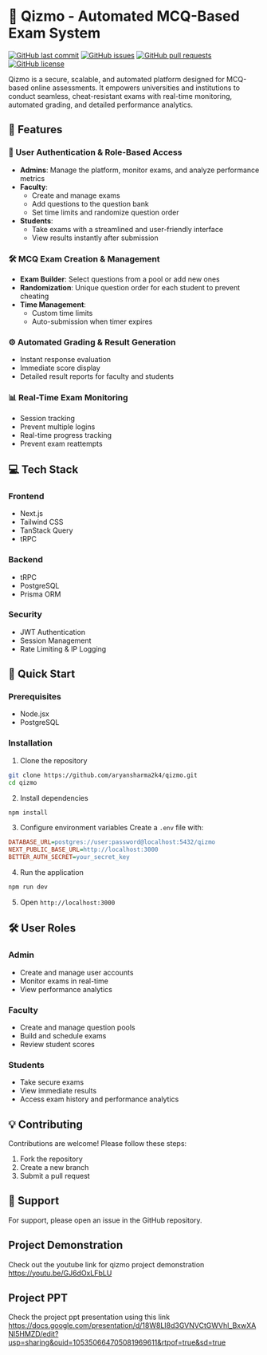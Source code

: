 # 📝 Qizmo - Automated MCQ-Based Exam System

[![GitHub last commit](https://img.shields.io/github/last-commit/aryansharma2k4/dev-stage)](https://img.shields.io/github/last-commit/aryansharma2k4/qizmo.git)
[![GitHub issues](https://img.shields.io/github/issues-raw/aryansharma2k4/dev-stage)](https://img.shields.io/github/issues-raw/aryansharma2k4/qizmo.git)
[![GitHub pull requests](https://img.shields.io/github/issues-pr/aryansharma2k4/dev-stage)](https://img.shields.io/github/issues-pr/aryansharma2k4/qizmo.git)
[![GitHub license](https://img.shields.io/github/license/aryansharma2k4/dev-stage)](https://img.shields.io/github/license/aryansharma2k4/qizmo.git)

Qizmo is a secure, scalable, and automated platform designed for MCQ-based online assessments. It empowers universities and institutions to conduct seamless, cheat-resistant exams with real-time monitoring, automated grading, and detailed performance analytics.

## 🚀 Features

### 🔐 User Authentication & Role-Based Access
- **Admins**: Manage the platform, monitor exams, and analyze performance metrics
- **Faculty**: 
  - Create and manage exams
  - Add questions to the question bank
  - Set time limits and randomize question order
- **Students**:
  - Take exams with a streamlined and user-friendly interface
  - View results instantly after submission

### 🛠️ MCQ Exam Creation & Management
- **Exam Builder**: Select questions from a pool or add new ones
- **Randomization**: Unique question order for each student to prevent cheating
- **Time Management**:
  - Custom time limits
  - Auto-submission when timer expires

### ⚙️ Automated Grading & Result Generation
- Instant response evaluation
- Immediate score display
- Detailed result reports for faculty and students

### 📊 Real-Time Exam Monitoring
- Session tracking
- Prevent multiple logins
- Real-time progress tracking
- Prevent exam reattempts

## 💻 Tech Stack

### Frontend
- Next.js
- Tailwind CSS
- TanStack Query
- tRPC

### Backend
- tRPC
- PostgreSQL
- Prisma ORM

### Security
- JWT Authentication
- Session Management
- Rate Limiting & IP Logging

## 🚦 Quick Start

### Prerequisites
- Node.jsx
- PostgreSQL

### Installation

1. Clone the repository
```bash
git clone https://github.com/aryansharma2k4/qizmo.git
cd qizmo
```

2. Install dependencies
```bash
npm install
```

3. Configure environment variables
Create a `.env` file with:
```ini
DATABASE_URL=postgres://user:password@localhost:5432/qizmo
NEXT_PUBLIC_BASE_URL=http://localhost:3000
BETTER_AUTH_SECRET=your_secret_key
```

4. Run the application
```bash
npm run dev
```

5. Open `http://localhost:3000`

## 🛠️ User Roles

### Admin
- Create and manage user accounts
- Monitor exams in real-time
- View performance analytics

### Faculty
- Create and manage question pools
- Build and schedule exams
- Review student scores

### Students
- Take secure exams
- View immediate results
- Access exam history and performance analytics

## 💡 Contributing
Contributions are welcome! Please follow these steps:

1. Fork the repository
2. Create a new branch
3. Submit a pull request


## 🤝 Support
For support, please open an issue in the GitHub repository.

## Project Demonstration
Check out the youtube link for qizmo project demonstration
https://youtu.be/GJ6dOxLFbLU

## Project PPT
Check the project ppt presentation using this link
https://docs.google.com/presentation/d/18W8LI8d3GVNVCtGWVhl_BxwXANl5HMZD/edit?usp=sharing&ouid=105350664705081969611&rtpof=true&sd=true
